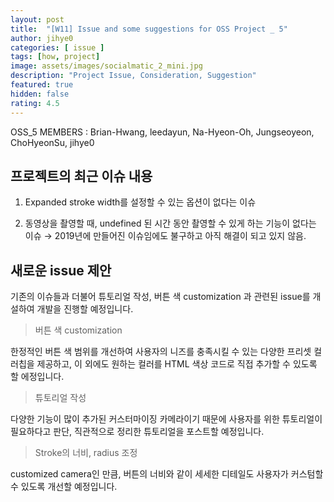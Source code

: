 ```yaml
---	
layout: post	
title:  "[W11] Issue and some suggestions for OSS Project _ 5"	
author: jihye0
categories: [ issue ]	
tags: [how, project]
image: assets/images/socialmatic_2_mini.jpg
description: "Project Issue, Consideration, Suggestion"	
featured: true	
hidden: false	
rating: 4.5	
---	
```


OSS_5 MEMBERS : Brian-Hwang, leedayun, Na-Hyeon-Oh, Jungseoyeon, ChoHyeonSu, jihye0


## 프로젝트의 최근 이슈 내용

1. Expanded stroke width를 설정할 수 있는 옵션이 없다는 이슈

2. 동영상을 촬영할 때, undefined 된 시간 동안 촬영할 수 있게 하는 기능이 없다는 이슈
→ 2019년에 만들어진 이슈임에도 불구하고 아직 해결이 되고 있지 않음.


## 새로운 issue 제안

기존의 이슈들과 더불어 튜토리얼 작성, 버튼 색 customization 과 관련된 issue를 개설하여 개발을 진행할 예정입니다.

> 버튼 색 customization 

한정적인 버튼 색 범위를 개선하여 사용자의 니즈를 충족시킬 수 있는 다양한 프리셋 컬러칩을 제공하고, 이 외에도 원하는 컬러를 HTML 색상 코드로 직접 추가할 수 있도록 할 에정입니다.

> 튜토리얼 작성

다양한 기능이 많이 추가된 커스터마이징 카메라이기 때문에 사용자를 위한 튜토리얼이 필요하다고 판단, 직관적으로 정리한 튜토리얼을 포스트할 예정입니다.

> Stroke의 너비, radius 조정

customized camera인 만큼, 버튼의 너비와 같이 세세한 디테일도 사용자가 커스텀할 수 있도록 개선할 예정입니다.
